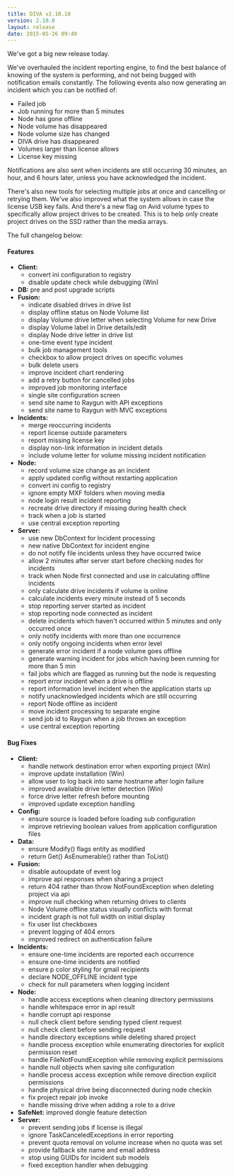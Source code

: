 ```yaml
---
title: DIVA v2.10.10
version: 2.10.0
layout: release
date: 2015-05-26 09:49
---
```


We've got a big new release today.

We've overhauled the incident reporting engine, to find the best balance of knowing of the system is performing, and not being bugged with notification emails constantly.
The following events also now generating an incident which you can be notified of:

 - Failed job
 - Job running for more than 5 minutes
 - Node has gone offline
 - Node volume has disappeared
 - Node volume size has changed
 - DIVA drive has disappeared
 - Volumes larger than license allows
 - License key missing

Notifications are also sent when incidents are still occurring 30 minutes, an hour, and 6 hours later, unless you have acknowledged the incident.

There's also new tools for selecting multiple jobs at once and cancelling or retrying them.
We've also improved what the system allows in case the license USB key fails.
And there's a new flag on Avid volume types to specifically allow project drives to be created. This is to help only create project drives on the SSD rather than the media arrays.


The full changelog below:

#### Features

* **Client:**
  * convert ini configuration to registry
  * disable update check while debugging (Win)
* **DB:** pre and post upgrade scripts
* **Fusion:**
  * indicate disabled drives in drive list
  * display offline status on Node Volume list
  * display Volume drive letter when selecting Volume for new Drive
  * display Volume label in Drive details/edit
  * display Node drive letter in drive list
  * one-time event type incident
  * bulk job management tools
  * checkbox to allow project drives on specific volumes
  * bulk delete users
  * improve incident chart rendering
  * add a retry button for cancelled jobs
  * improved job monitoring interface
  * single site configuration screen
  * send site name to Raygun with API exceptions
  * send site name to Raygun with MVC exceptions
* **Incidents:**
  * merge reoccurring incidents
  * report license outside parameters
  * report missing license key
  * display non-link information in incident details
  * include volume letter for volume missing incident notification
* **Node:**
  * record volume size change as an incident
  * apply updated config without restarting application
  * convert ini config to registry
  * ignore empty MXF folders when moving media
  * node login result incident reporting
  * recreate drive directory if missing during health check
  * track when a job is started
  * use central exception reporting
* **Server:**
  * use new DbContext for Incident processing
  * new native DbContext for incident engine
  * do not notify file incidents unless they have occurred twice
  * allow 2 minutes after server start before checking nodes for incidents
  * track when Node first connected and use in calculating offline incidents
  * only calculate drive incidents if volume is online
  * calculate incidents every minute instead of 5 seconds
  * stop reporting server started as incident
  * stop reporting node connected as incident
  * delete incidents which haven't occurred within 5 minutes and only occurred once
  * only notify incidents with more than one occurrence
  * only notify ongoing incidents when error level
  * generate error incident if a node volume goes offline
  * generate warning incident for jobs which having been running for more than 5 min
  * fail jobs which are flagged as running but the node is requesting
  * report error incident when a drive is offline
  * report information level incident when the application starts up
  * notify unacknowledged incidents which are still occurring
  * report Node offline as incident
  * move incident processing to separate engine
  * send job id to Raygun when a job throws an exception
  * use central exception reporting

#### Bug Fixes

* **Client:**
  * handle network destination error when exporting project (Win)
  * improve update installation (Win)
  * allow user to log back into same hostname after login failure
  * improved available drive letter detection (Win)
  * force drive letter refresh before mounting
  * improved update exception handling
* **Config:**
  * ensure source is loaded before loading sub configuration
  * improve retrieving boolean values from application configuration files
* **Data:**
  * ensure Modify() flags entity as modified
  * return Get() AsEnumerable() rather than ToList()
* **Fusion:**
  * disable autoupdate of event log
  * improve api responses when sharing a project
  * return 404 rather than throw NotFoundException when deleting project via api
  * improve null checking when returning drives to clients
  * Node Volume offline status visually conflicts with format
  * incident graph is not full width on initial display
  * fix user list checkboxes
  * prevent logging of 404 errors
  * improved redirect on authentication failure
* **Incidents:**
  * ensure one-time incidents are reported each occurrence
  * ensure one-time incidents are notified
  * ensure p color styling for gmail recipients
  * declare NODE_OFFLINE incident type
  * check for null parameters when logging incident
* **Node:**
  * handle access exceptions when cleaning directory permissions
  * handle whitespace error in api result
  * handle corrupt api response
  * null check client before sending typed client request
  * null check client before sending request
  * handle directory exceptions while deleting shared project
  * handle process exception while enumerating directories for explicit permission reset
  * handle FileNotFoundException while removing explicit permissions
  * handle null objects when saving site configuration
  * handle process access exception while remove direction explicit permissions
  * handle physical drive being disconnected during node checkin
  * fix project repair job invoke
  * handle missing drive when adding a role to a drive
* **SafeNet:** improved dongle feature detection
* **Server:**
  * prevent sending jobs if license is illegal
  * ignore TaskCanceledExceptions in error reporting
  * prevent quota removal on volume increase when no quota was set
  * provide fallback site name and email address
  * stop using GUIDs for incident sub models
  * fixed exception handler when debugging
